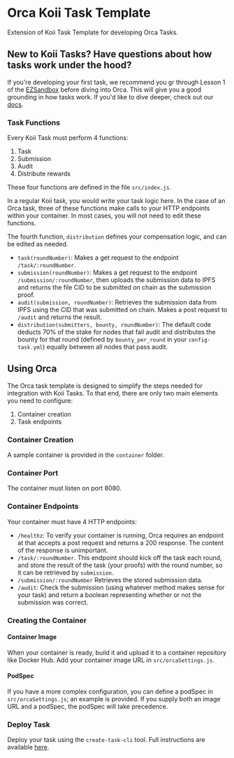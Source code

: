 # Orca Koii Task Template

Extension of Koii Task Template for developing Orca Tasks.

## New to Koii Tasks? Have questions about how tasks work under the hood?

If you're developing your first task, we recommend you gr through Lesson 1 of the [EZSandbox](https://github.com/koii-network/ezsandbox) before diving into Orca. This will give you a good grounding in how tasks work. If you'd like to dive deeper, check out our [docs](https://www.koii.network/docs/concepts/what-are-tasks/what-are-tasks).

### Task Functions

Every Koii Task must perform 4 functions:

1. Task
2. Submission
3. Audit
4. Distribute rewards

These four functions are defined in the file `src/index.js`.

In a regular Koii task, you would write your task logic here. In the case of an Orca task, three of these functions make calls to your HTTP endpoints within your container. In most cases, you will not need to edit these functions.

The fourth function, `distribution` defines your compensation logic, and can be edited as needed.

- `task(roundNumber)`: Makes a get request to the endpoint `/task/:roundNumber`.
- `submission(roundNumber)`: Makes a get request to the endpoint `/submission/:roundNumber`, then uploads the submission data to IPFS and returns the file CID to be submitted on chain as the submission proof.
- `audit(submission, roundNumber)`: Retrieves the submission data from IPFS using the CID that was submitted on chain. Makes a post request to `/audit` and returns the result.
- `distribution(submitters, bounty, roundNumber)`: The default code deducts 70% of the stake for nodes that fail audit and distributes the bounty for that round (defined by `bounty_per_round` in your `config-task.yml`) equally between all nodes that pass audit.

## Using Orca

The Orca task template is designed to simplify the steps needed for integration with Koii Tasks. To that end, there are only two main elements you need to configure:

1. Container creation
2. Task endpoints

### Container Creation

A sample container is provided in the `container` folder.

### Container Port

The container must listen on port 8080.


### Container Endpoints

Your container must have 4 HTTP endpoints:

- `/healthz`: To verify your container is running, Orca requires an endpoint at that accepts a post request and returns a 200 response. The content of the response is unimportant.
- `/task/:roundNumber`. This endpoint should kick off the task each round, and store the result of the task (your proofs) with the round number, so it can be retrieved by `submission`.
- `/submission/:roundNumber` Retrieves the stored submission data.
- `/audit`: Check the submission (using whatever method makes sense for your task) and return a boolean representing whether or not the submission was correct.

### Creating the Container

#### Container Image

When your container is ready, build it and upload it to a container repository like Docker Hub. Add your container image URL in `src/orcaSettings.js`.

#### PodSpec

If you have a more complex configuration, you can define a podSpec in `src/orcaSettings.js`; an example is provided. If you supply both an image URL and a podSpec, the podSpec will take precedence.

<!-- ### SSL (optional)

If you would like to use SSL, specify a certificate for rootCA. -->

### Deploy Task

Deploy your task using the `create-task-cli` tool. Full instructions are available [here](https://github.com/koii-network/ezsandbox/blob/main/Lesson%201/PartIV.md).
